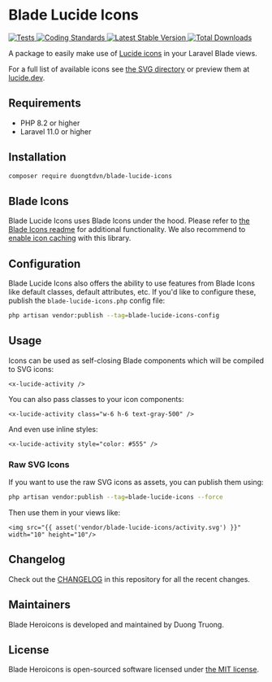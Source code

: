 # Blade Lucide Icons

<a href="https://github.com/duongtdvn/blade-lucide-icons/actions?query=workflow%3ATests">
    <img src="https://github.com/duongtdvn/blade-lucide-icons/workflows/Tests/badge.svg" alt="Tests">
</a>
<a href="https://github.com/duongtdvn/blade-lucide-icons/actions/workflows/coding-standards.yml">
    <img src="https://github.com/duongtdvn/blade-lucide-icons/actions/workflows/coding-standards.yml/badge.svg" alt="Coding Standards" />
</a>
<a href="https://packagist.org/packages/duongtdvn/blade-lucide-icons">
    <img src="https://img.shields.io/packagist/v/duongtdvn/blade-lucide-icons" alt="Latest Stable Version">
</a>
<a href="https://packagist.org/packages/duongtdvn/blade-lucide-icons">
    <img src="https://img.shields.io/packagist/dt/duongtdvn/blade-lucide-icons" alt="Total Downloads">
</a>

A package to easily make use of [Lucide icons](https://github.com/lucide-icons/lucide) in your Laravel Blade views.

For a full list of available icons see [the SVG directory](resources/svg) or preview them
at [lucide.dev](https://lucide.dev/icons/).

## Requirements

- PHP 8.2 or higher
- Laravel 11.0 or higher

## Installation

```bash
composer require duongtdvn/blade-lucide-icons
```

## Blade Icons

Blade Lucide Icons uses Blade Icons under the hood. Please refer
to [the Blade Icons readme](https://github.com/blade-ui-kit/blade-icons) for additional functionality. We also recommend
to [enable icon caching](https://github.com/blade-ui-kit/blade-icons#caching) with this library.

## Configuration

Blade Lucide Icons also offers the ability to use features from Blade Icons like default classes, default attributes,
etc.
If you'd like to configure these, publish the `blade-lucide-icons.php` config file:

```bash
php artisan vendor:publish --tag=blade-lucide-icons-config
```

## Usage

Icons can be used as self-closing Blade components which will be compiled to SVG icons:

```blade
<x-lucide-activity />
```

You can also pass classes to your icon components:

```blade
<x-lucide-activity class="w-6 h-6 text-gray-500" />
```

And even use inline styles:

```blade
<x-lucide-activity style="color: #555" />
```

### Raw SVG Icons

If you want to use the raw SVG icons as assets, you can publish them using:

```bash
php artisan vendor:publish --tag=blade-lucide-icons --force
```

Then use them in your views like:

```blade
<img src="{{ asset('vendor/blade-lucide-icons/activity.svg') }}" width="10" height="10"/>
```

## Changelog

Check out the [CHANGELOG](CHANGELOG.md) in this repository for all the recent changes.

## Maintainers

Blade Heroicons is developed and maintained by Duong Truong.

## License

Blade Heroicons is open-sourced software licensed under [the MIT license](LICENSE.md).
